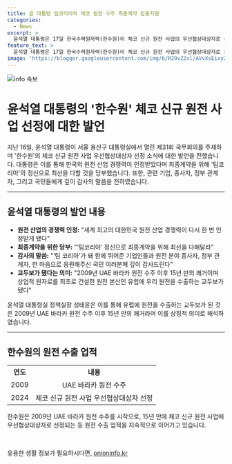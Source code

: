 ```yaml
---
title: 윤 대통령 팀코리아의 체코 원전 수주 최종계약 집중지원
categories:
  - News
excerpt: >
  윤석열 대통령은 17일 한국수력원자력(한수원)이 체코 신규 원전 사업의 우선협상대상자로 선정된 것에 대해 긍정적인 평가와 지원을 표명했다. 그는 ‘팀코리아’ 정신으로 최종계약을 위해 최선을 다해달라고 당부하며, 관련자 및 국민에게 감사의 말을 전했다. 이번 선정은 15년 만에 유럽에 원전을 수출하는 의미있는 쾌거로 평가되고 있다.
feature_text: >
  윤석열 대통령은 17일 한국수력원자력(한수원)이 체코 신규 원전 사업의 우선협상대상자로 선정된 것에 대해 긍정적인 평가와 지원을 표명했다. 그는 ‘팀코리아’ 정신으로 최종계약을 위해 최선을 다해달라고 당부하며, 관련자 및 국민에게 감사의 말을 전했다. 이번 선정은 15년 만에 유럽에 원전을 수출하는 의미있는 쾌거로 평가되고 있다.
image: 'https://blogger.googleusercontent.com/img/b/R29vZ2xl/AVvXsEixyZcFfHzMRdzZMjFBmAUKJYCLCGyLL1o632UiGVXcaFdKo_bkvkuCioo0uUKlGfBVcT3P84aROyZIXSBEx3Aw5nCQ3pTgDom1WDC4m8eifvWiAmWEEVb4x6G_l8C0QH225ldMjyaFvpxGEBGNO37VmDTDMHGhJPq73UglMfDca1-0aw/s1600/blogspot.png'
---
```


<p><img src="https://blogger.googleusercontent.com/img/b/R29vZ2xl/AVvXsEixyZcFfHzMRdzZMjFBmAUKJYCLCGyLL1o632UiGVXcaFdKo_bkvkuCioo0uUKlGfBVcT3P84aROyZIXSBEx3Aw5nCQ3pTgDom1WDC4m8eifvWiAmWEEVb4x6G_l8C0QH225ldMjyaFvpxGEBGNO37VmDTDMHGhJPq73UglMfDca1-0aw/s1600/blogspot.png" alt="info 속보" /></p>

<h1 data-ke-size="size26"><b>윤석열 대통령의 '한수원' 체코 신규 원전 사업 선정에 대한 발언</b></h1>

<p data-ke-size="size16">지난 16일, 윤석열 대통령이 서울 용산구 대통령실에서 열린 제31회 국무회의를 주재하며 '한수원'의 체코 신규 원전 사업 우선협상대상자 선정 소식에 대한 발언을 전했습니다. 대통령은 이를 통해 한국의 원전 산업 경쟁력이 인정받았다며 최종계약을 위해 '팀코리아'의 정신으로 최선을 다할 것을 당부했습니다. 또한, 관련 기업, 종사자, 정부 관계자, 그리고 국민들에게 깊이 감사의 말씀을 전하였습니다.</p>

<hr>

<h2 data-ke-size="size26">윤석열 대통령의 발언 내용</h2>

<ul>
    <li><b>원전 산업의 경쟁력 인정:</b> "세계 최고의 대한민국 원전 산업 경쟁력이 다시 한 번 인정받게 됐다"</li>
    <li><b>최종계약을 위한 당부:</b> "‘팀코리아’ 정신으로 최종계약을 위해 최선을 다해달라"</li>
    <li><b>감사의 말씀:</b> "‘팀 코리아’가 돼 함께 뛰어준 기업인들과 원전 분야 종사자, 정부 관계자, 한 마음으로 응원해주신 국민 여러분께 깊이 감사드린다"</li>
    <li><b>교두보가 됐다는 의미:</b> "2009년 UAE 바라카 원전 수주 이후 15년 만의 쾌거이며 상업적 원자로를 최초로 건설한 원전 본산인 유럽에 우리 원전을 수출하는 교두보가 됐다"</li>
</ul>

<p data-ke-size="size16">윤석열 대통령실 정책실장 성태윤은 이를 통해 유럽에 원전을 수출하는 교두보가 된 것은 2009년 UAE 바라카 원전 수주 이후 15년 만의 쾌거라며 이를 상징적 의미로 해석하였습니다.</p>

<hr>

<h2 data-ke-size="size26">한수원의 원전 수출 업적</h2>

<table>
    <tr>
        <td style="text-align: center; height: 17px;"><b>연도</b></td>
        <td style="text-align: center; height: 17px;"><b>내용</b></td>
    </tr>
    <tr>
        <td style="text-align: center; height: 17px;">2009</td>
        <td style="text-align: center; height: 17px;">UAE 바라카 원전 수주</td>
    </tr>
    <tr>
        <td style="text-align: center; height: 17px;">2024</td>
        <td style="text-align: center; height: 17px;">체코 신규 원전 사업 우선협상대상자 선정</td>
    </tr>
</table>

<p data-ke-size="size16">한수원은 2009년 UAE 바라카 원전 수주를 시작으로, 15년 만에 체코 신규 원전 사업에 우선협상대상자로 선정되는 등 원전 수출 업적을 지속적으로 이어가고 있습니다.</p>

<p data-ke-size="size16">&nbsp;</p>
유용한 생활 정보가 필요하시다면, <a href="https://onioninfo.kr" rel="dofollow">onioninfo.kr</a>


